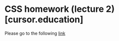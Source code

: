 # CSS homework (lecture 2)[cursor.education]

Please go to the following [link](https://helengladun.github.io/css2hw/)
